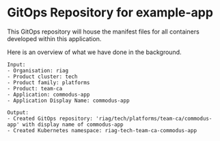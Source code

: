 # GitOps Repository for example-app

This GitOps repository will house the manifest files for all containers developed within this application.

Here is an overview of what we have done in the background.

```
Input:
- Organisation: riag
- Product cluster: tech
- Product family: platforms
- Product: team-ca
- Application: commodus-app
- Application Display Name: commodus-app

Output:
- Created GitOps repository: 'riag/tech/platforms/team-ca/commodus-app' with display name of commodus-app
- Created Kubernetes namespace: riag-tech-team-ca-commodus-app
```
